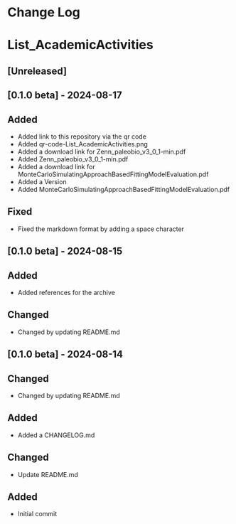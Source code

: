 # Change Log
# List_AcademicActivities

## [Unreleased]

## [0.1.0 beta] - 2024-08-17
## Added
- Added link to this repository via the qr code
- Added qr-code-List_AcademicActivities.png
- Added a download link for Zenn_paleobio_v3_0_1-min.pdf
- Added Zenn_paleobio_v3_0_1-min.pdf
- Added a download link for MonteCarloSimulatingApproachBasedFittingModelEvaluation.pdf
- Added a Version
- Added MonteCarloSimulatingApproachBasedFittingModelEvaluation.pdf

## Fixed
- Fixed the markdown format by adding a space character

## [0.1.0 beta] - 2024-08-15
## Added
- Added references for the archive

## Changed
- Changed by updating README.md

## [0.1.0 beta] - 2024-08-14
## Changed
- Changed by updating README.md

## Added
- Added a CHANGELOG.md

## Changed
- Update README.md

## Added
- Initial commit

